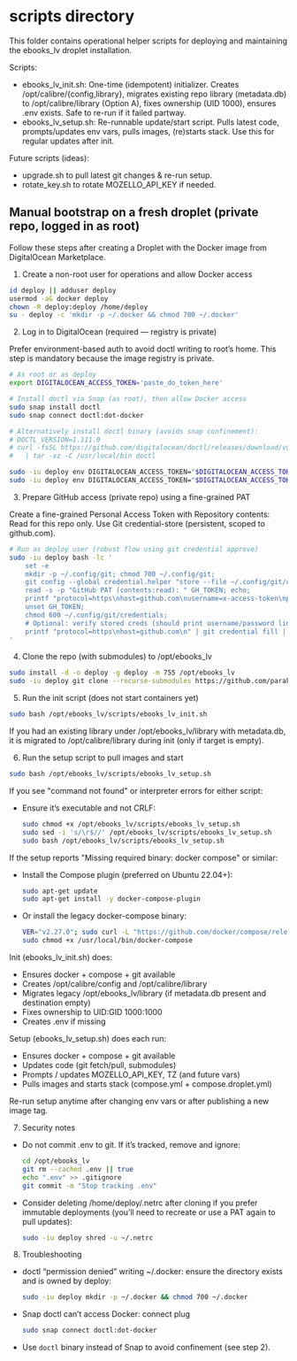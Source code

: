 # scripts directory

This folder contains operational helper scripts for deploying and maintaining the ebooks_lv droplet installation.

Scripts:
- ebooks_lv_init.sh: One-time (idempotent) initializer. Creates /opt/calibre/{config,library}, migrates existing repo library (metadata.db) to /opt/calibre/library (Option A), fixes ownership (UID 1000), ensures .env exists. Safe to re-run if it failed partway.
- ebooks_lv_setup.sh: Re-runnable update/start script. Pulls latest code, prompts/updates env vars, pulls images, (re)starts stack. Use this for regular updates after init.

Future scripts (ideas):
- upgrade.sh to pull latest git changes & re-run setup.
- rotate_key.sh to rotate MOZELLO_API_KEY if needed.

## Manual bootstrap on a fresh droplet (private repo, logged in as root)

Follow these steps after creating a Droplet with the Docker image from DigitalOcean Marketplace.

1) Create a non-root user for operations and allow Docker access

```bash
id deploy || adduser deploy
usermod -aG docker deploy
chown -R deploy:deploy /home/deploy
su - deploy -c 'mkdir -p ~/.docker && chmod 700 ~/.docker'
```

2) Log in to DigitalOcean (required — registry is private)

Prefer environment-based auth to avoid doctl writing to root’s home. This step is mandatory because the image registry is private.

```bash
# As root or as deploy
export DIGITALOCEAN_ACCESS_TOKEN='paste_do_token_here'

# Install doctl via Snap (as root), then allow Docker access
sudo snap install doctl
sudo snap connect doctl:dot-docker

# Alternatively install doctl binary (avoids snap confinement):
# DOCTL_VERSION=1.111.0
# curl -fsSL https://github.com/digitalocean/doctl/releases/download/v${DOCTL_VERSION}/doctl-${DOCTL_VERSION}-linux-amd64.tar.gz \
#   | tar -xz -C /usr/local/bin doctl

sudo -iu deploy env DIGITALOCEAN_ACCESS_TOKEN="$DIGITALOCEAN_ACCESS_TOKEN" doctl account get
sudo -iu deploy env DIGITALOCEAN_ACCESS_TOKEN="$DIGITALOCEAN_ACCESS_TOKEN" doctl registry login
```

3) Prepare GitHub access (private repo) using a fine-grained PAT

Create a fine-grained Personal Access Token with Repository contents: Read for this repo only. Use Git credential-store (persistent, scoped to github.com).

```bash
# Run as deploy user (robust flow using git credential approve)
sudo -iu deploy bash -lc '
	set -e
	mkdir -p ~/.config/git; chmod 700 ~/.config/git;
	git config --global credential.helper "store --file ~/.config/git/credentials";
	read -s -p "GitHub PAT (contents:read): " GH_TOKEN; echo;
	printf "protocol=https\nhost=github.com\nusername=x-access-token\npassword=%s\n" "$GH_TOKEN" | git credential approve;
	unset GH_TOKEN;
	chmod 600 ~/.config/git/credentials;
	# Optional: verify stored creds (should print username/password lines)
	printf "protocol=https\nhost=github.com\n" | git credential fill | grep -E "^(username|password)=" || true
'
```



4) Clone the repo (with submodules) to /opt/ebooks_lv

```bash
sudo install -d -o deploy -g deploy -m 755 /opt/ebooks_lv
sudo -iu deploy git clone --recurse-submodules https://github.com/parakletos-lab/ebooks_lv.git /opt/ebooks_lv
```

5) Run the init script (does not start containers yet)

```bash
sudo bash /opt/ebooks_lv/scripts/ebooks_lv_init.sh
```

If you had an existing library under /opt/ebooks_lv/library with metadata.db, it is migrated to /opt/calibre/library during init (only if target is empty).

6) Run the setup script to pull images and start

```bash
sudo bash /opt/ebooks_lv/scripts/ebooks_lv_setup.sh
```

If you see "command not found" or interpreter errors for either script:
- Ensure it’s executable and not CRLF:
	```bash
	sudo chmod +x /opt/ebooks_lv/scripts/ebooks_lv_setup.sh
	sudo sed -i 's/\r$//' /opt/ebooks_lv/scripts/ebooks_lv_setup.sh
	sudo bash /opt/ebooks_lv/scripts/ebooks_lv_setup.sh
	```

If the setup reports "Missing required binary: docker compose" or similar:
- Install the Compose plugin (preferred on Ubuntu 22.04+):
	```bash
	sudo apt-get update
	sudo apt-get install -y docker-compose-plugin
	```
- Or install the legacy docker-compose binary:
	```bash
	VER="v2.27.0"; sudo curl -L "https://github.com/docker/compose/releases/download/${VER}/docker-compose-$(uname -s)-$(uname -m)" -o /usr/local/bin/docker-compose
	sudo chmod +x /usr/local/bin/docker-compose
	```

Init (ebooks_lv_init.sh) does:
- Ensures docker + compose + git available
- Creates /opt/calibre/config and /opt/calibre/library
- Migrates legacy /opt/ebooks_lv/library (if metadata.db present and destination empty)
- Fixes ownership to UID:GID 1000:1000
- Creates .env if missing

Setup (ebooks_lv_setup.sh) does each run:
- Ensures docker + compose + git available
- Updates code (git fetch/pull, submodules)
- Prompts / updates MOZELLO_API_KEY, TZ (and future vars)
- Pulls images and starts stack (compose.yml + compose.droplet.yml)

Re-run setup anytime after changing env vars or after publishing a new image tag.

7) Security notes

- Do not commit .env to git. If it’s tracked, remove and ignore:
	```bash
	cd /opt/ebooks_lv
	git rm --cached .env || true
	echo ".env" >> .gitignore
	git commit -m "Stop tracking .env"
	```
- Consider deleting /home/deploy/.netrc after cloning if you prefer immutable deployments (you’ll need to recreate or use a PAT again to pull updates):
	```bash
	sudo -iu deploy shred -u ~/.netrc
	```

8) Troubleshooting

- doctl “permission denied” writing ~/.docker: ensure the directory exists and is owned by deploy:
	```bash
	sudo -iu deploy mkdir -p ~/.docker && chmod 700 ~/.docker
	```
- Snap doctl can’t access Docker: connect plug
	```bash
	sudo snap connect doctl:dot-docker
	```
- Use `doctl` binary instead of Snap to avoid confinement (see step 2).
